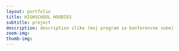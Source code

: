 ```yaml
---
layout: portfolio
title: HIGHSCHOOL HOODIES
subtitle: project
description: description slike (moj program za konferencne sobe)
zoom-img:
thumb-img:
---
```

